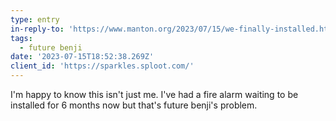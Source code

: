 ```yaml
---
type: entry
in-reply-to: 'https://www.manton.org/2023/07/15/we-finally-installed.html'
tags:
  - future benji
date: '2023-07-15T18:52:38.269Z'
client_id: 'https://sparkles.sploot.com/'
---
```

I'm happy to know this isn't just me. I've had a fire alarm waiting to be installed for 6 months now but that's future benji's problem.
